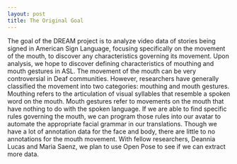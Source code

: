 ```yaml
---
layout: post
title: The Original Goal
---
```



The goal of the DREAM project is to analyze video data of stories being signed in American Sign Language, 
focusing specifically on the movement of the mouth, to discover any characteristics governing its movement. 
Upon analysis, we hope to discover defining characteristics of mouthing and mouth gestures in ASL. 
The movement of the mouth can be very controversial in Deaf communities. However, researchers have generally 
classified the movement into two categories: mouthing and mouth gestures. Mouthing refers to the articulation
of visual syllables that resemble a spoken word on the mouth. Mouth gestures refer to movements on the mouth 
that have nothing to do with the spoken language.  If we are able to find specific rules governing the mouth, 
we can program those rules into our avatar to automate the appropriate facial grammar in our translations. 
Though we have a lot of annotation data for the face and body, there are little to no annotations for the mouth 
movement. With fellow researchers, Deannia Lucas and Maria Saenz, we plan to use Open Pose to see if we can extract more data.
